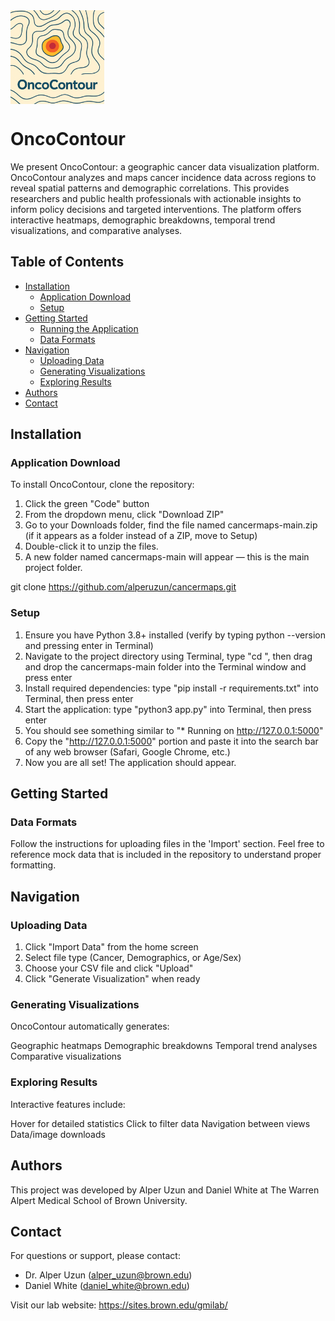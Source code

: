 <img src="https://github.com/alperuzun/cancermaps/blob/main/OncoContour.png" alt="Page 1 Image" height= 150 align = "center" >



# OncoContour

We present OncoContour: a geographic cancer data visualization platform. OncoContour analyzes and maps cancer incidence data across regions to reveal spatial patterns and demographic correlations. This provides researchers and public health professionals with actionable insights to inform policy decisions and targeted interventions. The platform offers interactive heatmaps, demographic breakdowns, temporal trend visualizations, and comparative analyses.

## Table of Contents

- [Installation](#installation)
  - [Application Download](#application-download)
  - [Setup](#setup)
- [Getting Started](#getting-started)
  - [Running the Application](#running-the-application)
  - [Data Formats](#data-formats)
- [Navigation](#navigation)
  - [Uploading Data](#uploading-data)
  - [Generating Visualizations](#generating-visualizations)
  - [Exploring Results](#exploring-results)
- [Authors](#authors)
- [Contact](#contact)

## Installation

### Application Download

To install OncoContour, clone the repository:
1. Click the green "Code" button 
2. From the dropdown menu, click "Download ZIP"
3. Go to your Downloads folder, find the file named cancermaps-main.zip 
(if it appears as a folder instead of a ZIP, move to Setup)
4. Double-click it to unzip the files.
5. A new folder named cancermaps-main will appear — this is the main project folder.

git clone https://github.com/alperuzun/cancermaps.git

### Setup

1. Ensure you have Python 3.8+ installed (verify by typing python --version and 
pressing enter in Terminal)
2. Navigate to the project directory using Terminal, type "cd ", then drag and
drop the cancermaps-main folder into the Terminal window and press enter
3. Install required dependencies: type "pip install -r requirements.txt" into 
Terminal, then press enter
4. Start the application: type "python3 app.py" into Terminal, then press enter
5. You should see something similar to "* Running on http://127.0.0.1:5000"
6. Copy the "http://127.0.0.1:5000" portion and paste it into the search bar
of any web browser (Safari, Google Chrome, etc.)
7. Now you are all set! The application should appear.

## Getting Started

### Data Formats

Follow the instructions for uploading files in the 'Import' section.
Feel free to reference mock data that is included in the repository to 
understand proper formatting.

## Navigation

### Uploading Data

1. Click "Import Data" from the home screen
2. Select file type (Cancer, Demographics, or Age/Sex)
3. Choose your CSV file and click "Upload"
4. Click "Generate Visualization" when ready

### Generating Visualizations

OncoContour automatically generates:

Geographic heatmaps
Demographic breakdowns
Temporal trend analyses
Comparative visualizations

### Exploring Results

Interactive features include:

Hover for detailed statistics
Click to filter data
Navigation between views
Data/image downloads

## Authors

This project was developed by Alper Uzun and Daniel White at The Warren Alpert 
Medical School of Brown University.

## Contact

For questions or support, please contact:
- Dr. Alper Uzun (alper_uzun@brown.edu)
- Daniel White (daniel_white@brown.edu)

Visit our lab website: https://sites.brown.edu/gmilab/